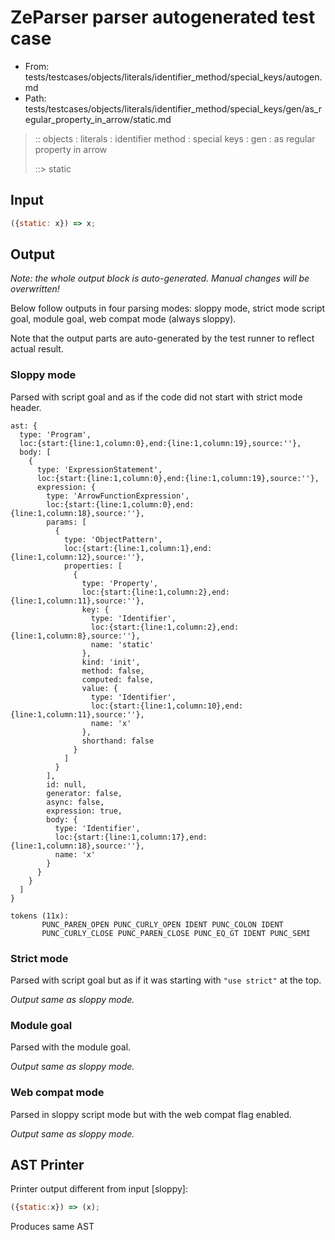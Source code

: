 # ZeParser parser autogenerated test case

- From: tests/testcases/objects/literals/identifier_method/special_keys/autogen.md
- Path: tests/testcases/objects/literals/identifier_method/special_keys/gen/as_regular_property_in_arrow/static.md

> :: objects : literals : identifier method : special keys : gen : as regular property in arrow
>
> ::> static

## Input


`````js
({static: x}) => x;
`````

## Output

_Note: the whole output block is auto-generated. Manual changes will be overwritten!_

Below follow outputs in four parsing modes: sloppy mode, strict mode script goal, module goal, web compat mode (always sloppy).

Note that the output parts are auto-generated by the test runner to reflect actual result.

### Sloppy mode

Parsed with script goal and as if the code did not start with strict mode header.

`````
ast: {
  type: 'Program',
  loc:{start:{line:1,column:0},end:{line:1,column:19},source:''},
  body: [
    {
      type: 'ExpressionStatement',
      loc:{start:{line:1,column:0},end:{line:1,column:19},source:''},
      expression: {
        type: 'ArrowFunctionExpression',
        loc:{start:{line:1,column:0},end:{line:1,column:18},source:''},
        params: [
          {
            type: 'ObjectPattern',
            loc:{start:{line:1,column:1},end:{line:1,column:12},source:''},
            properties: [
              {
                type: 'Property',
                loc:{start:{line:1,column:2},end:{line:1,column:11},source:''},
                key: {
                  type: 'Identifier',
                  loc:{start:{line:1,column:2},end:{line:1,column:8},source:''},
                  name: 'static'
                },
                kind: 'init',
                method: false,
                computed: false,
                value: {
                  type: 'Identifier',
                  loc:{start:{line:1,column:10},end:{line:1,column:11},source:''},
                  name: 'x'
                },
                shorthand: false
              }
            ]
          }
        ],
        id: null,
        generator: false,
        async: false,
        expression: true,
        body: {
          type: 'Identifier',
          loc:{start:{line:1,column:17},end:{line:1,column:18},source:''},
          name: 'x'
        }
      }
    }
  ]
}

tokens (11x):
       PUNC_PAREN_OPEN PUNC_CURLY_OPEN IDENT PUNC_COLON IDENT
       PUNC_CURLY_CLOSE PUNC_PAREN_CLOSE PUNC_EQ_GT IDENT PUNC_SEMI
`````

### Strict mode

Parsed with script goal but as if it was starting with `"use strict"` at the top.

_Output same as sloppy mode._

### Module goal

Parsed with the module goal.

_Output same as sloppy mode._

### Web compat mode

Parsed in sloppy script mode but with the web compat flag enabled.

_Output same as sloppy mode._

## AST Printer

Printer output different from input [sloppy]:

````js
({static:x}) => (x);
````

Produces same AST
